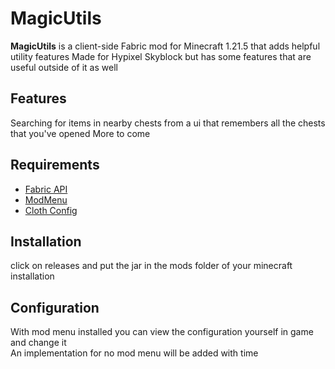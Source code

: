 # MagicUtils

**MagicUtils** is a client-side Fabric mod for Minecraft 1.21.5 that adds helpful utility features
Made for Hypixel Skyblock but has some features that are useful outside of it as well

## Features

Searching for items in nearby chests from a ui that remembers all the chests that you've opened
More to come

## Requirements
  
- [Fabric API](https://modrinth.com/mod/fabric-api)
- [ModMenu](https://modrinth.com/mod/modmenu)
- [Cloth Config](https://modrinth.com/mod/cloth-config)

## Installation

click on releases and put the jar in the mods folder of your minecraft installation

## Configuration

With mod menu  installed you can view the configuration yourself in game and change it  
An implementation for no mod menu will be added with time
